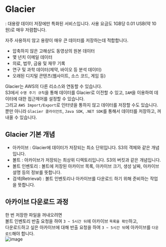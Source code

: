 # Glacier

: 대용량 데이터 저장에만 특화된 서비스입니다. 사용 요금도 1GB당 0.01 USB(약 10원)로 매우 저렴합니다.

자주 사용하지 않고 용량이 매우 큰 데이터를 저장하는데 적합합니다.   
* 압축하지 않은 고해상도 동영상의 원본 데이터
* 몇 년치 이메일 데이터
* 의료, 법무, 금융 및 재무 기록
* 연구 및 과학 데이터(제약, 바이오 등 분석 데이터)
* 오래된 디지털 콘텐츠(웹사이트, 소스 코드, 게임 등)

Glacier는 AWS의 다른 리소스와 연동할 수 있습니다.   
S3에서 `수명 주기 규칙`을 통해 데이터를 Glacier로 이전할 수 있고, `IAM`을 이용하여 데이터에 대한 접근제어를 설정할 수 있습니다.   
그리고 `AWS Import/Export`로 인터넷을 통하지 않고 데이터를 저장할 수도 있습니다.   
뿐만 아니라 `Glacier 클라이언트`, `Java SDK`, `.NET SDK`를 통해서 데이터를 저장하고, 꺼내올 수 있습니다.

## Glacier 기본 개념

* 아카이브 : Glacier에 데이터가 저장되는 최소 단위입니다. S3의 객체와 같은 개념입니다.
* 볼트 : 아카이브가 저장되는 최상위 디렉토리입니다. S3의 버킷과 같은 개념입니다.
* 볼트 인벤토리 : 볼트에 저장된 아카이브 목록, 아카이브 크기, 생성 날짜, 아카이브 설명 등의 정보를 뜻합니다.
* 검색(Retrieval) : 볼트 인벤토리나 아카이브를 다운로드 하기 위해 준비하는 작업을 뜻합니다.

## 아카이브 다운로드 과정

한 번 저장한 파일을 꺼내오려면   
볼트 인벤토리 반출 요청을 하여 `3 ~ 5시간 뒤`에 아카이브 `목록을 확인`하고,   
다운로드하고 싶은 아카이브에 대해 반출 요청을 하여 `3 ~ 5시간 뒤`에 아카이브를 `다운로드`해야 합니다.   
![image](https://user-images.githubusercontent.com/43658658/147622860-1af18027-afcd-4b4a-a0ef-3064a03443af.png)   






















